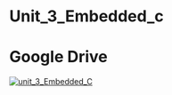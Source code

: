 # Unit_3_Embedded_c

# Google Drive
[![unit_3_Embedded_C](https://github.com/Mo-Alsehli/Master_Embedded_Systems/assets/98949843/0c4295cd-359d-4f7b-83ff-bab0b8f602c0)](https://drive.google.com/drive/folders/1-qrJlKbwnXqHJuNhkDz24BxkZ4uj-Xtf?usp=share_link)
